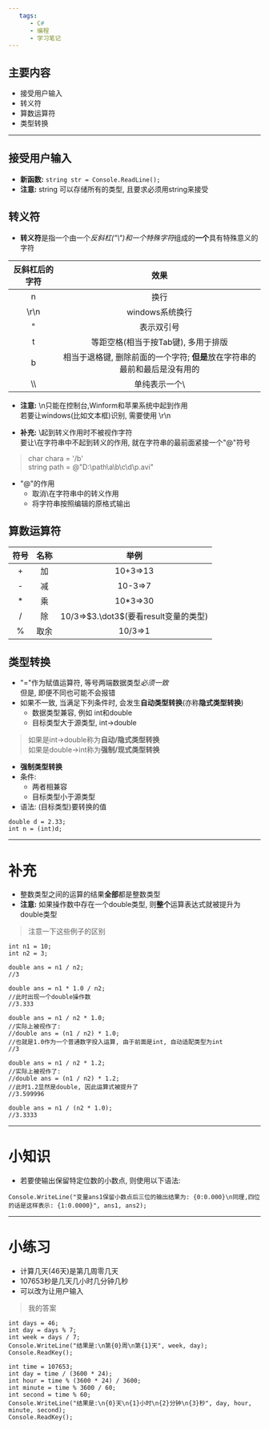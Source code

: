 ```yaml
---
   tags:
      - C#
      - 编程
      - 学习笔记
---
```


## 主要内容
- 接受用户输入
- 转义符
- 算数运算符
- 类型转换
- - -

## 接受用户输入
- **新函数:** `string str = Console.ReadLine();`
- **注意:** string 可以存储所有的类型, 且要求必须用string来接受
  
## 转义符
- **转义符**是指一个由一个*反斜杠("\\")*和一个*特殊字符*组成的**一个**具有特殊意义的字符  

|反斜杠后的字符|效果|
|:--:|:--:|
|n|换行|
|\\r\\n|windows系统换行|
|"|表示双引号|
|t|等距空格(相当于按Tab键), 多用于排版|
|b|相当于退格键, 删除前面的一个字符; **但是**放在字符串的最前和最后是没有用的|
|\\\ |单纯表示一个\\ |

- **注意:** \\n只能在控制台,Winform和苹果系统中起到作用  
若要让windows(比如文本框)识别, 需要使用 \\r\\n

- **补充:** \\起到转义作用时不被视作字符  
  要让\\在字符串中不起到转义的作用, 就在字符串的最前面紧接一个"@"符号
> char chara = '/b'  
> string path = @"D:\path\a\b\c\d\p.avi"

- "@"的作用
  + 取消\\在字符串中的转义作用
  + 将字符串按照编辑的原格式输出

## 算数运算符
|符号|名称|举例|
|:--:|:--:|:--:|
|\+|加|10+3=>13|
|\-|减|10-3=>7|
|\*|乘|10*3=>30|
|\/|除|10/3=>$3.\dot3$(要看result变量的类型)|
|\%|取余|10/3=>1|

## 类型转换
- "="作为赋值运算符, 等号两端数据类型*必须一致*  
  但是, 即便不同也可能不会报错
- 如果不一致, 当满足下列条件时, 会发生**自动类型转换**(亦称**隐式类型转换**)
  + 数据类型兼容, 例如 int和double
  + 目标类型大于源类型, int$\rightarrow$double
> 如果是int$\rightarrow$double称为**自动/隐式类型转换**  
> 如果是double$\rightarrow$int称为**强制/现式类型转换**

- **强制类型转换**
- 条件: 
  + 两者相兼容
  + 目标类型小于源类型
- 语法: (目标类型)要转换的值
```
double d = 2.33;
int n = (int)d;
```

---
# 补充
- 整数类型之间的运算的结果**全部**都是整数类型
- **注意:** 如果操作数中存在一个double类型, 则**整个**运算表达式就被提升为double类型

> 注意一下这些例子的区别
```
int n1 = 10;
int n2 = 3;
``` 
``` 
double ans = n1 / n2;
//3
``` 
``` 
double ans = n1 * 1.0 / n2;
//此时出现一个double操作数
//3.333
``` 
``` 
double ans = n1 / n2 * 1.0;
//实际上被视作了:
//double ans = (n1 / n2) * 1.0;
//也就是1.0作为一个普通数字投入运算, 由于前面是int, 自动适配类型为int
//3
``` 
``` 
double ans = n1 / n2 * 1.2;
//实际上被视作了:
//double ans = (n1 / n2) * 1.2;
//此时1.2显然是double, 因此运算式被提升了
//3.599996
``` 
``` 
double ans = n1 / (n2 * 1.0);
//3.3333
``` 

---
# 小知识
- 若要使输出保留特定位数的小数点, 则使用以下语法:
``` 
Console.WriteLine("变量ans1保留小数点后三位的输出结果为: {0:0.000}\n同理,四位的话是这样表示: {1:0.0000}", ans1, ans2);
``` 
---
# 小练习
- 计算几天(46天)是第几周零几天
- 107653秒是几天几小时几分钟几秒
- 可以改为让用户输入

> 我的答案
```
int days = 46;
int day = days % 7;
int week = days / 7;
Console.WriteLine("结果是:\n第{0}周\n第{1}天", week, day);
Console.ReadKey();
```
```
int time = 107653;
int day = time / (3600 * 24);
int hour = time % (3600 * 24) / 3600;
int minute = time % 3600 / 60;
int second = time % 60;
Console.WriteLine("结果是:\n{0}天\n{1}小时\n{2}分钟\n{3}秒", day, hour, minute, second);
Console.ReadKey();
```